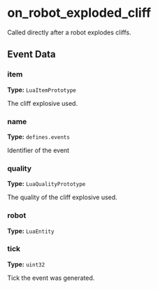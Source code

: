 # on_robot_exploded_cliff

Called directly after a robot explodes cliffs.

## Event Data

### item

**Type:** `LuaItemPrototype`

The cliff explosive used.

### name

**Type:** `defines.events`

Identifier of the event

### quality

**Type:** `LuaQualityPrototype`

The quality of the cliff explosive used.

### robot

**Type:** `LuaEntity`

### tick

**Type:** `uint32`

Tick the event was generated.

